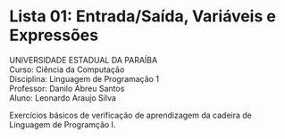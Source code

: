 # Lista 01: Entrada/Saída, Variáveis e Expressões

UNIVERSIDADE ESTADUAL DA PARAÍBA<br>
Curso: Ciência da Computação<br>
Disciplina: Linguagem de Programação 1<br>
Professor: Danilo Abreu Santos<br>
Aluno: Leonardo Araujo Silva<br>

Exercícios básicos de verificação de aprendizagem da cadeira de Linguagem de Programção I.
